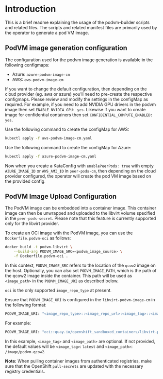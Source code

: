 # Introduction

This is a brief readme explaining the usage of the podvm-builder scripts and
related files.  The scripts and related manifest files are primarily used by
the operator to generate a pod VM image.

## PodVM image generation configuration

The configuration used for the podvm image generation is available in the following configmaps:

- Azure: `azure-podvm-image-cm`
- AWS: `aws-podvm-image-cm`

If you want to change the default configuration, then depending on the cloud
provider (eg. aws or azure) you'll need to pre-create the respective
configmaps.  Please review and modify the settings in the configMap as
required.  For example, if you need to add NVIDIA GPU drivers in the podvm
image then set `ENABLE_NVIDIA_GPU: yes`. Likewise if you want to create image
for confidential containers then set `CONFIDENTIAL_COMPUTE_ENABLED: yes`.

Use the following command to create the configMap for AWS:

```sh
kubectl apply -f aws-podvm-image-cm.yaml
```

Use the following command to create the configMap for Azure:

```sh
kubectl apply -f azure-podvm-image-cm.yaml
```

Now when you create a KataConfig with `enablePeerPods: true` with empty
`AZURE_IMAGE_ID` or `AWS_AMI_ID` in `peer-pods-cm`, then depending on the cloud
provider configured, the operator will create the pod VM image based on the
provided config.

## PodVM Image Upload Configuration

The PodVM image can be embedded into a container image. This container image can then be unwrapped and uploaded to the libvirt volume specified in the `peer-pods-secret`. Please note that this feature is currently supported only for the libvirt provider.

To create an OCI image with the PodVM image, you can use the `Dockerfile.podvm-oci` as follows:

```bash
docker build -t podvm-libvirt \
    --build-arg PODVM_IMAGE_SRC=<podvm_image_source> \
    -f Dockerfile.podvm-oci .
```

In this context, `PODVM_IMAGE_SRC` refers to the location of the `qcow2` image on the host. Optionally, you can also set `PODVM_IMAGE_PATH`, which is the path of the qcow2 image inside the container. This path will be used as `<image_path>` in the `PODVM_IMAGE_URI` as described below.

`oci` is the only supported `image_repo_type` at present.

Ensure that `PODVM_IMAGE_URI` is configured in the `libvirt-podvm-image-cm` in the following format:

```bash
PODVM_IMAGE_URI: "<image_repo_type>::<image_repo_url>:<image_tag>::<image_path>"
```

For example:

```bash
PODVM_IMAGE_URI: "oci::quay.io/openshift_sandboxed_containers/libvirt-podvm-image:latest::/image/podvm-390x.qcow2"
```

In this example, `<image_tag>` and `<image_path>` are optional. If not provided, the default values will be `<image_tag>`: `latest` and `<image_path>`: `/image/podvm.qcow2`.

**Note:** When pulling container images from authenticated registries, make sure that the OpenShift `pull-secrets` are updated with the necessary registry credentials.
